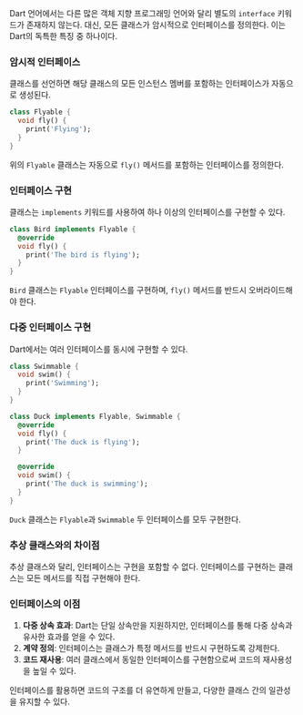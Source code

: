 Dart 언어에서는 다른 많은 객체 지향 프로그래밍 언어와 달리 별도의 `interface` 키워드가 존재하지 않는다. 대신, 모든 클래스가 암시적으로 인터페이스를 정의한다. 이는 Dart의 독특한 특징 중 하나이다.

### 암시적 인터페이스

클래스를 선언하면 해당 클래스의 모든 인스턴스 멤버를 포함하는 인터페이스가 자동으로 생성된다.

```dart
class Flyable {
  void fly() {
    print('Flying');
  }
}
```

위의 `Flyable` 클래스는 자동으로 `fly()` 메서드를 포함하는 인터페이스를 정의한다.

### 인터페이스 구현

클래스는 `implements` 키워드를 사용하여 하나 이상의 인터페이스를 구현할 수 있다.

```dart
class Bird implements Flyable {
  @override
  void fly() {
    print('The bird is flying');
  }
}
```

`Bird` 클래스는 `Flyable` 인터페이스를 구현하며, `fly()` 메서드를 반드시 오버라이드해야 한다.

### 다중 인터페이스 구현

Dart에서는 여러 인터페이스를 동시에 구현할 수 있다.

```dart
class Swimmable {
  void swim() {
    print('Swimming');
  }
}

class Duck implements Flyable, Swimmable {
  @override
  void fly() {
    print('The duck is flying');
  }

  @override
  void swim() {
    print('The duck is swimming');
  }
}
```

`Duck` 클래스는 `Flyable`과 `Swimmable` 두 인터페이스를 모두 구현한다.

### 추상 클래스와의 차이점

추상 클래스와 달리, 인터페이스는 구현을 포함할 수 없다. 인터페이스를 구현하는 클래스는 모든 메서드를 직접 구현해야 한다.

### 인터페이스의 이점

1. **다중 상속 효과**: Dart는 단일 상속만을 지원하지만, 인터페이스를 통해 다중 상속과 유사한 효과를 얻을 수 있다.
2. **계약 정의**: 인터페이스는 클래스가 특정 메서드를 반드시 구현하도록 강제한다.
3. **코드 재사용**: 여러 클래스에서 동일한 인터페이스를 구현함으로써 코드의 재사용성을 높일 수 있다.

인터페이스를 활용하면 코드의 구조를 더 유연하게 만들고, 다양한 클래스 간의 일관성을 유지할 수 있다.